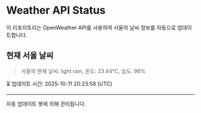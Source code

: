 
# Weather API Status

이 리포지토리는 OpenWeather API를 사용하여 서울의 날씨 정보를 자동으로 업데이트합니다.

## 현재 서울 날씨
> 서울의 현재 날씨: light rain, 온도: 23.44°C, 습도: 96%

⏳ 업데이트 시간: 2025-10-11 20:23:58 (UTC)

---
자동 업데이트 봇에 의해 관리됩니다.
